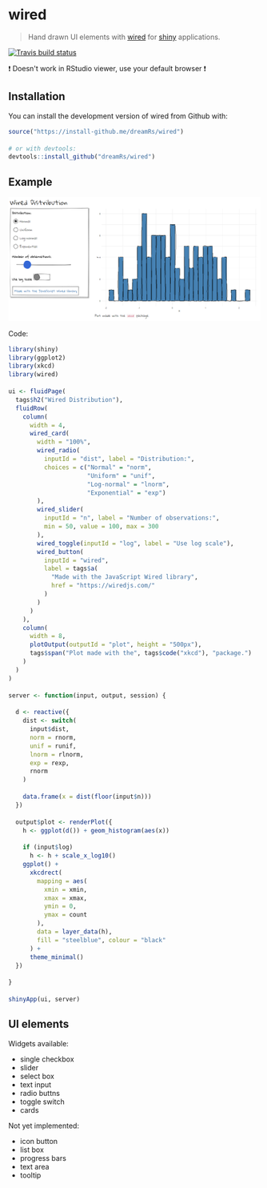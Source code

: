 # wired

> Hand drawn UI elements with [wired](https://wiredjs.com/) for [shiny](https://shiny.rstudio.com/) applications.

[![Travis build status](https://travis-ci.org/dreamRs/wired.svg?branch=master)](https://travis-ci.org/dreamRs/wired)


:exclamation: Doesn't work in RStudio viewer, use your default browser :exclamation:


## Installation

You can install the development version of wired from Github with:

``` r
source("https://install-github.me/dreamRs/wired")

# or with devtools:
devtools::install_github("dreamRs/wired")
```

## Example

![](img/example.png)


Code:

```r
library(shiny)
library(ggplot2)
library(xkcd)
library(wired)

ui <- fluidPage(
  tags$h2("Wired Distribution"),
  fluidRow(
    column(
      width = 4,
      wired_card(
        width = "100%",
        wired_radio(
          inputId = "dist", label = "Distribution:",
          choices = c("Normal" = "norm",
                      "Uniform" = "unif",
                      "Log-normal" = "lnorm",
                      "Exponential" = "exp")
        ),
        wired_slider(
          inputId = "n", label = "Number of observations:", 
          min = 50, value = 100, max = 300
        ),
        wired_toggle(inputId = "log", label = "Use log scale"),
        wired_button(
          inputId = "wired", 
          label = tags$a(
            "Made with the JavaScript Wired library", 
            href = "https://wiredjs.com/"
          )
        )
      )
    ),
    column(
      width = 8,
      plotOutput(outputId = "plot", height = "500px"),
      tags$span("Plot made with the", tags$code("xkcd"), "package.")
    )
  )
)

server <- function(input, output, session) {
  
  d <- reactive({
    dist <- switch(
      input$dist,
      norm = rnorm,
      unif = runif,
      lnorm = rlnorm,
      exp = rexp,
      rnorm
    )
    
    data.frame(x = dist(floor(input$n)))
  })
  
  output$plot <- renderPlot({
    h <- ggplot(d()) + geom_histogram(aes(x))
    
    if (input$log)
      h <- h + scale_x_log10()
    ggplot() + 
      xkcdrect(
        mapping = aes(
          xmin = xmin,
          xmax = xmax,
          ymin = 0,
          ymax = count
        ),
        data = layer_data(h),
        fill = "steelblue", colour = "black"
      ) + 
      theme_minimal()
  })
  
}

shinyApp(ui, server)
```



## UI elements

Widgets available:

* single checkbox
* slider
* select box
* text input
* radio buttns
* toggle switch
* cards

Not yet implemented:

* icon button
* list box
* progress bars
* text area
* tooltip





